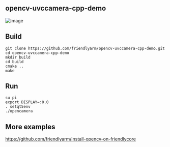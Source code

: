 ## **opencv-uvccamera-cpp-demo**

![image](https://github.com/friendlyarm/install-opencv-on-friendlycore/raw/rk3399/examples/images/cpp-opencamera.png)

Build
------------
```
git clone https://github.com/friendlyarm/opencv-uvccamera-cpp-demo.git
cd opencv-uvccamera-cpp-demo
mkdir build
cd build
cmake ..
make
```

Run
------------
```
su pi
export DISPLAY=:0.0
. setqt5env
./opencamera
```

More examples
------------
https://github.com/friendlyarm/install-opencv-on-friendlycore
